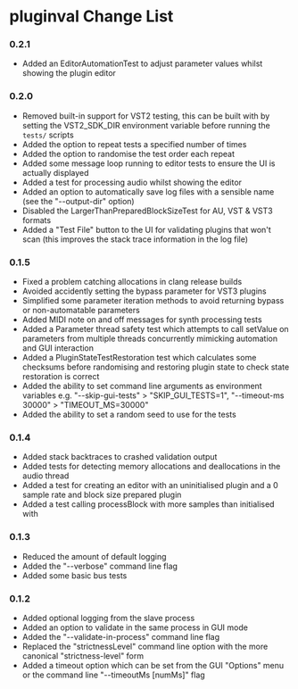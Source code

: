 # pluginval Change List

### 0.2.1
  - Added an EditorAutomationTest to adjust parameter values whilst showing the plugin editor

### 0.2.0
  - Removed built-in support for VST2 testing, this can be built with by setting the VST2_SDK_DIR environment variable before running the `tests/` scripts
  - Added the option to repeat tests a specified number of times
  - Added the option to randomise the test order each repeat
  - Added some message loop running to editor tests to ensure the UI is actually displayed
  - Added a test for processing audio whilst showing the editor
  - Added an option to automatically save log files with a sensible name (see the "--output-dir" option)
  - Disabled the LargerThanPreparedBlockSizeTest for AU, VST & VST3 formats
  - Added a "Test File" button to the UI for validating plugins that won't scan (this improves the stack trace information in the log file)

### 0.1.5
  - Fixed a problem catching allocations in clang release builds
  - Avoided accidently setting the bypass parameter for VST3 plugins
  - Simplified some parameter iteration methods to avoid returning bypass or non-automatable parameters
  - Added MIDI note on and off messages for synth processing tests
  - Added a Parameter thread safety test which attempts to call setValue on parameters from multiple threads concurrently mimicking automation and GUI interaction
  - Added a PluginStateTestRestoration test which calculates some checksums before randomising and restoring plugin state to check state restoration is correct
  - Added the ability to set command line arguments as environment variables e.g. "--skip-gui-tests" > "SKIP_GUI_TESTS=1", "--timeout-ms 30000" > "TIMEOUT_MS=30000"
  - Added the ability to set a random seed to use for the tests

### 0.1.4
  - Added stack backtraces to crashed validation output
  - Added tests for detecting memory allocations and deallocations in the audio thread
  - Added a test for creating an editor with an uninitialised plugin and a 0 sample rate and block size prepared plugin
  - Added a test calling processBlock with more samples than initialised with

### 0.1.3
  - Reduced the amount of default logging
  - Added the "--verbose" command line flag
  - Added some basic bus tests

### 0.1.2
  - Added optional logging from the slave process
  - Added an option to validate in the same process in GUI mode
  - Added the "--validate-in-process" command line flag
  - Replaced the "strictnessLevel" command line option with the more canonical "strictness-level" form
  - Added a timeout option which can be set from the GUI "Options" menu or the command line "--timeoutMs [numMs]" flag
